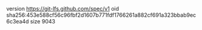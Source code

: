 version https://git-lfs.github.com/spec/v1
oid sha256:453e588cf56c96fbf2d1607b771fdf1766261a882cf691a323bbab9ec6c3ea4d
size 9043
